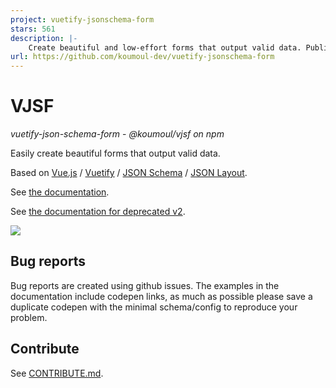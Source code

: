 ```yaml
---
project: vuetify-jsonschema-form
stars: 561
description: |-
    Create beautiful and low-effort forms that output valid data. Published on npm as @koumoul/vjsf.
url: https://github.com/koumoul-dev/vuetify-jsonschema-form
---
```


# VJSF

*vuetify-json-schema-form* - *@koumoul/vjsf on npm*

Easily create beautiful forms that output valid data.

Based on [Vue.js](https://vuejs.org/) / [Vuetify](https://vuetifyjs.com/) / [JSON Schema](https://json-schema.org/) / [JSON Layout](https://github.com/json-layout/json-layout).

See [the documentation](https://koumoul-dev.github.io/vuetify-jsonschema-form/latest/).

See [the documentation for deprecated v2](https://koumoul-dev.github.io/vuetify-jsonschema-form/2.x/).

![](doc/static/vjsf.gif)

## Bug reports

Bug reports are created using github issues. The examples in the documentation include codepen links, as much as possible please save a duplicate codepen with the minimal schema/config to reproduce your problem.

## Contribute

See [CONTRIBUTE.md](./CONTRIBUTE.md).

